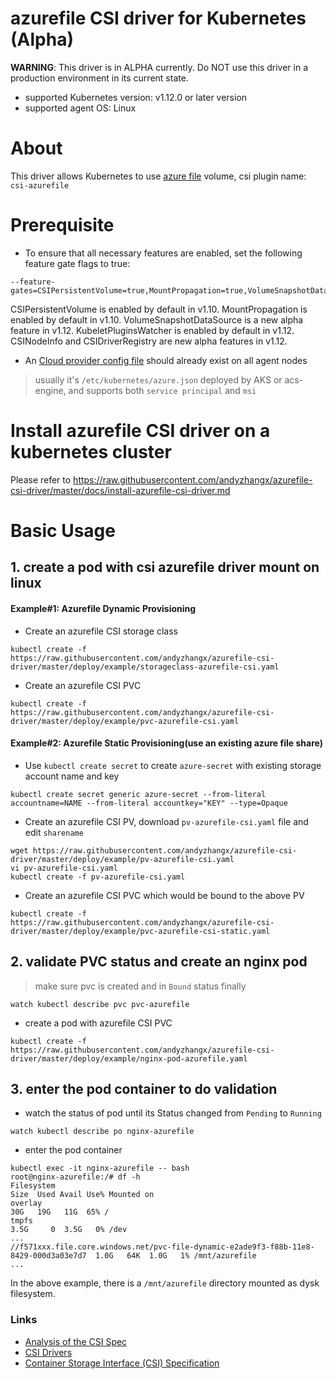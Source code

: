 # azurefile CSI driver for Kubernetes (Alpha)

**WARNING**: This driver is in ALPHA currently. Do NOT use this driver in a production environment in its current state.

 - supported Kubernetes version: v1.12.0 or later version
 - supported agent OS: Linux

# About
This driver allows Kubernetes to use [azure file](https://docs.microsoft.com/en-us/azure/storage/files/storage-files-introduction) volume, csi plugin name: `csi-azurefile`

# Prerequisite
 - To ensure that all necessary features are enabled, set the following feature gate flags to true:
```
--feature-gates=CSIPersistentVolume=true,MountPropagation=true,VolumeSnapshotDataSource=true,KubeletPluginsWatcher=true,CSINodeInfo=true,CSIDriverRegistry=true
```
CSIPersistentVolume is enabled by default in v1.10. MountPropagation is enabled by default in v1.10. VolumeSnapshotDataSource is a new alpha feature in v1.12. KubeletPluginsWatcher is enabled by default in v1.12. CSINodeInfo and CSIDriverRegistry are new alpha features in v1.12.

 - An [Cloud provider config file](https://github.com/kubernetes/cloud-provider-azure/blob/master/docs/cloud-provider-config.md) should already exist on all agent nodes
 > usually it's `/etc/kubernetes/azure.json` deployed by AKS or acs-engine, and supports both `service principal` and `msi`

# Install azurefile CSI driver on a kubernetes cluster
Please refer to https://raw.githubusercontent.com/andyzhangx/azurefile-csi-driver/master/docs/install-azurefile-csi-driver.md

# Basic Usage
## 1. create a pod with csi azurefile driver mount on linux
#### Example#1: Azurefile Dynamic Provisioning
 - Create an azurefile CSI storage class
```
kubectl create -f https://raw.githubusercontent.com/andyzhangx/azurefile-csi-driver/master/deploy/example/storageclass-azurefile-csi.yaml
```

 - Create an azurefile CSI PVC
```
kubectl create -f https://raw.githubusercontent.com/andyzhangx/azurefile-csi-driver/master/deploy/example/pvc-azurefile-csi.yaml
```

#### Example#2: Azurefile Static Provisioning(use an existing azure file share)
 - Use `kubectl create secret` to create `azure-secret` with existing storage account name and key
```
kubectl create secret generic azure-secret --from-literal accountname=NAME --from-literal accountkey="KEY" --type=Opaque
```

 - Create an azurefile CSI PV, download `pv-azurefile-csi.yaml` file and edit `sharename`
```
wget https://raw.githubusercontent.com/andyzhangx/azurefile-csi-driver/master/deploy/example/pv-azurefile-csi.yaml
vi pv-azurefile-csi.yaml
kubectl create -f pv-azurefile-csi.yaml
```

 - Create an azurefile CSI PVC which would be bound to the above PV
```
kubectl create -f https://raw.githubusercontent.com/andyzhangx/azurefile-csi-driver/master/deploy/example/pvc-azurefile-csi-static.yaml
```

## 2. validate PVC status and create an nginx pod
 > make sure pvc is created and in `Bound` status finally
```
watch kubectl describe pvc pvc-azurefile
```

 - create a pod with azurefile CSI PVC
```
kubectl create -f https://raw.githubusercontent.com/andyzhangx/azurefile-csi-driver/master/deploy/example/nginx-pod-azurefile.yaml
```

## 3. enter the pod container to do validation
 - watch the status of pod until its Status changed from `Pending` to `Running`
```
watch kubectl describe po nginx-azurefile
```
 - enter the pod container
```
kubectl exec -it nginx-azurefile -- bash
root@nginx-azurefile:/# df -h
Filesystem                                                                                             Size  Used Avail Use% Mounted on
overlay                                                                                                 30G   19G   11G  65% /
tmpfs                                                                                                  3.5G     0  3.5G   0% /dev
...
//f571xxx.file.core.windows.net/pvc-file-dynamic-e2ade9f3-f88b-11e8-8429-000d3a03e7d7  1.0G   64K  1.0G   1% /mnt/azurefile
...
```
In the above example, there is a `/mnt/azurefile` directory mounted as dysk filesystem.

### Links
 - [Analysis of the CSI Spec](https://blog.thecodeteam.com/2017/11/03/analysis-csi-spec/)
 - [CSI Drivers](https://github.com/kubernetes-csi/drivers)
 - [Container Storage Interface (CSI) Specification](https://github.com/container-storage-interface/spec)

